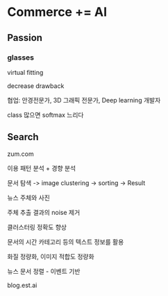 # Commerce += AI

## Passion

### glasses

virtual fitting

decrease drawback

협업: 안경전문가, 3D 그래픽 전문가, Deep learning 개발자

class 많으면 softmax 느리다



## Search

zum.com

이용 패턴 분석 + 경향 분석

문서 탐색 -> image clustering -> sorting -> Result

뉴스 주체와 사진

주체 추출 결과의 noise 제거

클러스터링 정확도 향상

문서의 시간 카테고리 등의 텍스트 정보를 활용

화질 정량화, 이미지 적합도 정량화

뉴스 문서 정렬 - 이벤트 기반

blog.est.ai
